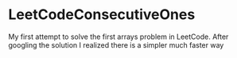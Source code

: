 # LeetCodeConsecutiveOnes
My first attempt to solve the first arrays problem in LeetCode. After googling the solution I realized there is a simpler much faster way
